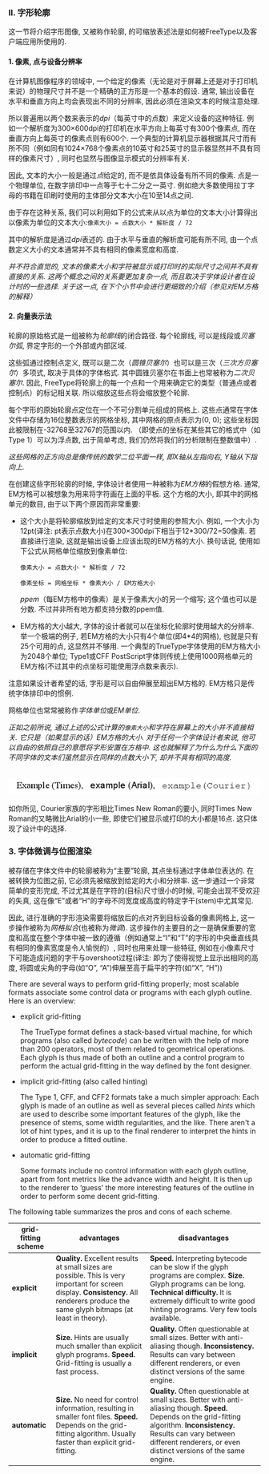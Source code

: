 ### II. 字形轮廓

这一节将介绍字形图像, 又被称作轮廓, 的可缩放表述法是如何被FreeType以及客户端应用所使用的.

#### 1. 像素, 点与设备分辨率

在计算机图像程序的领域中, 一个给定的像素（无论是对于屏幕上还是对于打印机来说）的物理尺寸并不是一个精确的正方形是一个基本的假设. 通常, 输出设备在水平和垂直方向上均会表现出不同的分辨率, 因此必须在渲染文本的时候注意处理.

所以普遍用以两个数来表示的*dpi*（每英寸中的点数）来定义设备的这种特征. 例如一个解析度为300×600dpi的打印机在水平方向上每英寸有300个像素点, 而在垂直方向上每英寸的像素点则有600个. 一个典型的计算机显示器根据其尺寸而有所不同（例如同有1024×768个像素点的10英寸和25英寸的显示器显然并不具有同样的像素尺寸）, 同时也显然与图像显示模式的分辨率有关.

因此, 文本的大小一般是通过*点*给定的, 而不是依具体设备有所不同的像素. 点是一个物理单位, 在数字排印中一点等于七十二分之一英寸. 例如绝大多数使用拉丁字母的书籍在印刷时使用的主体部分文本大小在10至14点之间.

由于存在这种关系, 我们可以利用如下的公式来从以点为单位的文本大小计算得出以像素为单位的文本大小:`像素大小 = 点数大小 * 解析度 / 72`

其中的解析度是通过*dpi*表述的. 由于水平与垂直的解析度可能有所不同, 由一个点数定义大小的文本通常并不具有相同的像素宽度和高度.

*并不符合直觉的, 文本的像素大小和字符被显示或打印时的实际尺寸之间并不具有直接的关系. 这两个概念之间的关系要更加复杂一点, 而且取决于字体设计者在设计时的一些选择.  关于这一点, 在下个小节中会进行更细致的介绍（参见对EM方格的解释）*

#### 2. 向量表示法

轮廓的原始格式是一组被称为*轮廓线*的闭合路径. 每个轮廓线, 可以是线段或*贝塞尔弧*, 界定字形的一个外部或内部区域.

这些弧通过控制点定义, 既可以是二次（*圆锥贝塞尔*）也可以是三次（*三次方贝塞尔*）多项式, 取决于具体的字体格式. 其中圆锥贝塞尔在书面上也常被称为*二次贝塞尔*. 因此, FreeType将轮廓上的每一个点和一个用来确定它的类型（普通点或者控制点）的标记相关联. 所以缩放这些点将会缩放整个轮廓.

每个字形的原始轮廓点定位在一个不可分割单元组成的网格上. 这些点通常在字体文件中存储为16位整数表示的网格坐标, 其中网格的原点表示为(0, 0); 这些坐标因此被限制在-32768至32767的范围以内. （即使点的坐标在某些其它的格式中（如Type 1）可以为浮点数, 出于简单考虑, 我们仍然将我们的分析限制在整数值中）.

*这些网格的正方向总是像传统的数学二位平面一样, 即X轴从左指向右, Y轴从下指向上.*

在创建这些字形轮廓的时候, 字体设计者使用一种被称为*EM方格*的假想方格. 通常, EM方格可以被想象为用来将字符画在上面的平板. 这个方格的大小, 即其中的网格单元的数目, 由于以下两个原因而非常重要:

- 这个大小是将轮廓缩放到给定的文本尺寸时使用的参照大小. 例如, 一个大小为12pt(译注: pt表示点数大小)在300×300dpi下相当于12\*300/72=50像素. 若直接进行渲染, 这就是输出设备上应该出现的EM方格的大小. 换句话说, 使用如下公式从网格单位缩放到像素单位:

  `像素大小 = 点数大小 * 解析度 / 72`

  `像素坐标 = 网格坐标 * 像素大小 / EM方格大小`

  *ppem*（每EM方格中的像素）是关于像素大小的另一个缩写; 这个值也可以是分数. 不过并非所有地方都支持分数的ppem值.

- EM方格的大小越大, 字体的设计者就可以在坐标化轮廓时使用越大的分辨率. 举一个极端的例子, 若EM方格的大小只有4个单位(即4\*4的网格), 也就是只有25个可用的点, 这显然并不够用. 一个典型的TrueType字体使用的EM方格大小为2048个单位; Type1或CFF PostScript字体则传统上使用1000网格单元的EM方格(不过其中的点坐标可能使用浮点数来表示).

注意如果设计者希望的话, 字形是可以自由伸展至超出EM方格的. EM方格只是传统字体排印中的惯例.

网格单位也常常被称作*字体单位*或*EM单位*.

*正如之前所说, 通过上述的公式计算的`像素大小`和字符在屏幕上的大小并不直接相关. 它只是（如果显示的话）EM方格的大小. 对于任何一个字体设计者来说, 他可以自由的依照自己的意愿将字形安置在方格中. 这也就解释了为什么为什么下面的不同字体的文本们虽然显示在同样的点数大小下, 却并不具有相同的高度.*

​            ![字体高度之间的比较](body_comparison.png)          

如你所见, Courier家族的字形相比Times New Roman的要小, 同时Times New Roman的又略微比Arial的小一些, 即使它们被显示或打印的大小都是16点. 这只体现了设计中的选择.

### 3. 字体微调与位图渲染

被存储在字体文件中的轮廓被称为“主要”轮廓, 其点坐标通过字体单位表达的. 在被转换为位图之前, 它必须先被缩放到给定的大小和分辨率. 这一步通过一个非常简单的变形完成, 不过尤其是在字符的(目标)尺寸很小的时候, 可能会出现不受欢迎的失真, 这在像“E”或者“H”的字母不同宽度或高度的特定字干(stem)中尤其常见.

因此, 进行准确的字形渲染需要将缩放后的点对齐到目标设备的像素网格上, 这一步操作被称为*网格拟合*(也被称为*微调*). 这步操作的主要目的之一是确保重要的宽度和高度在整个字体中被一致的遵循（例如通常上“I”和“T”的字形的中央垂直线具有相同的像素宽度是令人愉悦的）, 同时也用来处理一些特征, 例如在小像素尺寸下可能造成问题的字干与overshoot过程(译注: 即为了使得视觉上显示出相同的高度, 将圆或尖角的字母(如“O”, “A”)伸展至高于扁平的字符(如“X”, “H”))

There are several ways to perform grid-fitting properly;            most scalable formats associate some control data or            programs with each glyph outline.  Here is an            overview:

- explicit grid-fitting

  The TrueType format defines a stack-based virtual                machine, for which programs (also                called *bytecode*) can be written with the help                of more than 200 operators, most of them related                to geometrical operations.  Each glyph is thus made of                both an outline and a control program to perform the                actual grid-fitting in the way defined by the font                designer.

- implicit grid-fitting (also called hinting)

  The Type 1, CFF, and CFF2 formats take a much                simpler approach: Each glyph is made of an outline as                well as several pieces called *hints* which are                used to describe some important features of the glyph,                like the presence of stems, some width regularities,                and the like.  There aren't a lot of hint types, and                it is up to the final renderer to interpret the hints                in order to produce a fitted outline.

- automatic grid-fitting

  Some formats include no control information with each                glyph outline, apart from font metrics like the                advance width and height.  It is then up to the                renderer to ‘guess’ the more interesting                features of the outline in order to perform some                decent grid-fitting.

The following table summarizes the pros and cons of each            scheme.

| **grid-fitting scheme** | **advantages**                                               | **disadvantages**                                            |
| ----------------------- | ------------------------------------------------------------ | ------------------------------------------------------------ |
| **explicit**            | **Quality.**  Excellent results at small sizes                    are possible.  This is very important for screen                    display.                   **Consistency.**  All renderers produce the                    same glyph bitmaps (at least in theory). | **Speed.**  Interpreting bytecode can be slow                    if the glyph programs are complex.                   **Size.**  Glyph programs can be long.                                  **Technical difficulty.**  It is extremely                    difficult to write good hinting programs.  Very                    few tools available. |
| **implicit**            | **Size.**  Hints are usually much smaller than                    explicit glyph programs.                   **Speed.**  Grid-fitting is usually a fast                    process. | **Quality.**  Often questionable at small                    sizes.  Better with anti-aliasing though.                   **Inconsistency.**  Results can vary between                    different renderers, or even distinct versions of                    the same engine. |
| **automatic**           | **Size.**  No need for control information,                    resulting in smaller font files.                                  **Speed.**  Depends on the grid-fitting                    algorithm.  Usually faster than explicit                    grid-fitting. | **Quality.**  Often questionable at small                    sizes.  Better with anti-aliasing though.                   **Speed.**  Depends on the grid-fitting                    algorithm.                          **Inconsistency.**  Results can vary between                    different renderers, or even distinct versions                    of the same engine. |